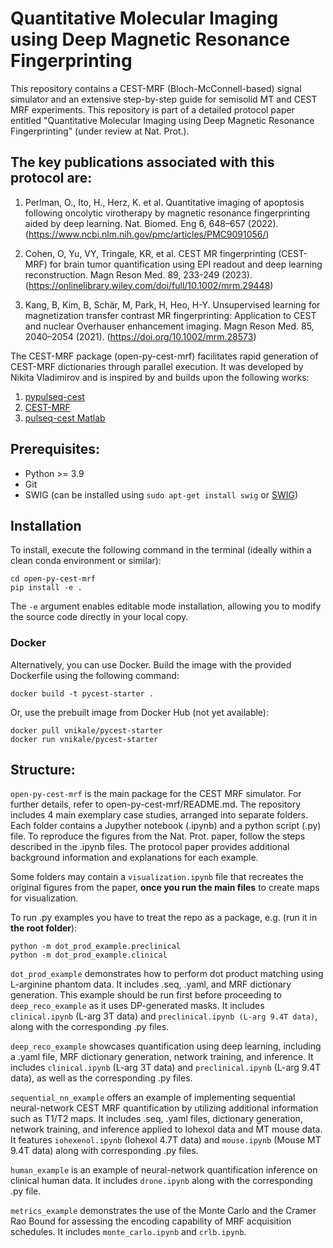 # Quantitative Molecular Imaging using Deep Magnetic Resonance Fingerprinting 
This repository contains a CEST-MRF (Bloch-McConnell-based) signal simulator and an extensive step-by-step guide for semisolid MT and CEST MRF experiments. This repository is part of a detailed protocol paper entitled "Quantitative Molecular Imaging using Deep Magnetic Resonance Fingerprinting" (under review at Nat. Prot.). 

## The key publications associated with this protocol are:
1. Perlman, O., Ito, H., Herz, K. et al. Quantitative imaging of apoptosis following oncolytic virotherapy by magnetic resonance fingerprinting aided by deep learning. Nat. Biomed. Eng 6, 648–657 (2022). (https://www.ncbi.nlm.nih.gov/pmc/articles/PMC9091056/)

2. Cohen, O, Yu, VY, Tringale, KR, et al. CEST MR fingerprinting (CEST-MRF) for brain tumor quantification using EPI readout and deep learning reconstruction. Magn Reson Med. 89, 233-249 (2023). (https://onlinelibrary.wiley.com/doi/full/10.1002/mrm.29448)

3. Kang, B, Kim, B, Schär, M, Park, H, Heo, H-Y. Unsupervised learning for magnetization transfer contrast MR fingerprinting: Application to CEST and nuclear Overhauser enhancement imaging. Magn Reson Med. 85, 2040–2054 (2021). (https://doi.org/10.1002/mrm.28573)

 
The CEST-MRF package (open-py-cest-mrf) facilitates rapid generation of CEST-MRF dictionaries through parallel execution. It was developed by Nikita Vladimirov and is inspired by and builds upon the following works:
1. [pypulseq-cest](https://github.com/KerstinKaspar/pypulseq-cest/blob/main/pypulseq_cest/parser.py)
2. [CEST-MRF](https://github.com/operlman/cest-mrf)
3. [pulseq-cest Matlab](https://github.com/kherz/pulseq-cest/tree/master)

## Prerequisites:
- Python >= 3.9
- Git
- SWIG (can be installed using `sudo apt-get install swig` or [SWIG](https://www.swig.org/download.html))

## Installation

To install, execute the following command in the terminal (ideally within a clean conda environment or similar):
```
cd open-py-cest-mrf
pip install -e .
```
The `-e` argument enables editable mode installation, allowing you to modify the source code directly in your local copy. 

### Docker
Alternatively, you can use Docker. Build the image with the provided Dockerfile using the following command:
```
docker build -t pycest-starter .
```
Or, use the prebuilt image from Docker Hub (not yet available):
```
docker pull vnikale/pycest-starter
docker run vnikale/pycest-starter
```

## Structure:

`open-py-cest-mrf` is the main package for the CEST MRF simulator. For further details, refer to open-py-cest-mrf/README.md.
The repository includes 4 main exemplary case studies, arranged into separate folders. Each folder contains a Jupyther notebook (.ipynb) and a python script (.py) file. To reproduce the figures from the Nat. Prot. paper, follow the steps described in the .ipynb files. The protocol paper provides additional background information and explanations for each example. 

Some folders may contain a `visualization.ipynb` file that recreates the original figures from the paper, **once you run the main files** to create maps for visualization.

To run .py examples you have to treat the repo as a package, e.g. (run it in **the root folder**):
```
python -m dot_prod_example.preclinical
python -m dot_prod_example.clinical
```

`dot_prod_example` demonstrates how to perform dot product matching using L-arginine phantom data. It includes .seq, .yaml, and MRF dictionary generation. This example should be run first before proceeding to `deep_reco_example` as it uses DP-generated masks. It includes `clinical.ipynb` (L-arg 3T data) and `preclinical.ipynb (L-arg 9.4T data)`, along with the corresponding .py files. 

`deep_reco_example` showcases quantification using deep learning, including a .yaml file, MRF dictionary generation, network training, and inference. It includes `clinical.ipynb` (L-arg 3T data) and `preclinical.ipynb` (L-arg 9.4T data), as well as the corresponding .py files. 

`sequential_nn_example` offers an example of implementing sequential neural-network CEST MRF quantification by utilizing additional information such as T1/T2 maps. It includes .seq, .yaml files, dictionary generation, network training, and inference applied to Iohexol data and MT mouse data. It features `iohexenol.ipynb` (Iohexol 4.7T data) and `mouse.ipynb` (Mouse MT 9.4T data) along with corresponding .py files. 

`human_example` is an example of neural-network quantification inference on clinical human data. It includes `drone.ipynb` along with the corresponding .py file. 

`metrics_example` demonstrates the use of the Monte Carlo and the Cramer Rao Bound for assessing the encoding capability of MRF acquisition schedules. It includes `monte_carlo.ipynb` and `crlb.ipynb`.
